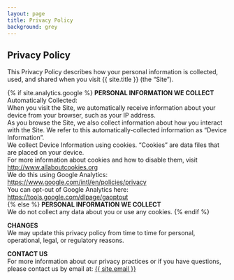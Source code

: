```yaml
---
layout: page
title: Privacy Policy
background: grey
---
```


<div class="col-lg-12 text-center">
	<h2 class="section-heading text-uppercase">Privacy Policy</h2>
</div>
This Privacy Policy describes how your personal information is collected, used, and shared when you visit {{ site.title }} (the “Site”).  
<br>

{% if site.analytics.google %}
**PERSONAL INFORMATION WE COLLECT**  
Automatically Collected:  
When you visit the Site, we automatically receive information about your device from your browser, such as your IP address.  
As you browse the Site, we also collect information about how you interact with the Site. We refer to this automatically-collected information as “Device Information”.  
We collect Device Information using cookies. “Cookies” are data files that are placed on your device.  
For more information about cookies and how to disable them, visit <http://www.allaboutcookies.org>  
We do this using Google Analytics: <https://www.google.com/intl/en/policies/privacy>  
You can opt-out of Google Analytics here: <https://tools.google.com/dlpage/gaoptout>  
{% else %}
**PERSONAL INFORMATION WE COLLECT**  
We do not collect any data about you or use any cookies.
{% endif %}

**CHANGES**  
We may update this privacy policy from time to time for personal, operational, legal, or regulatory reasons.

**CONTACT US**  
For more information about our privacy practices or if you have questions, please contact us by email at: <a href="mailto:{{ site.email }}">{{ site.email }}</a>
